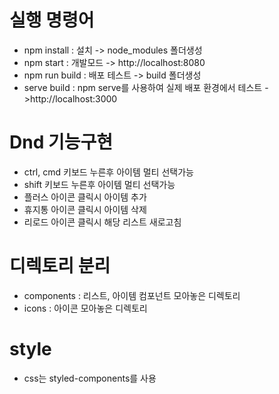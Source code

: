 # 실행 명령어
- npm install : 설치 -> node_modules 폴더생성
- npm start : 개발모드 -> http://localhost:8080
- npm run build : 배포 테스트 -> build 폴더생성
- serve build : npm serve를 사용하여 실제 배포 환경에서 테스트 ->http://localhost:3000

# Dnd 기능구현
- ctrl, cmd 키보드 누른후 아이템 멀티 선택가능
- shift 키보드 누른후 아이템 멀티 선택가능
- 플러스 아이콘 클릭시 아이템 추가
- 휴지통 아이콘 클릭시 아이템 삭제
- 리로드 아이콘 클릭시 해당 리스트 새로고침

# 디렉토리 분리
- components : 리스트, 아이템 컴포넌트 모아놓은 디렉토리
- icons : 아이콘 모아놓은 디렉토리

# style
- css는 styled-components를 사용
